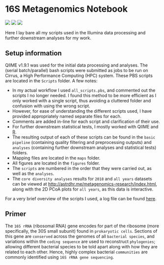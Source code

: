 # 16S Metagenomics Notebook
![](https://img.shields.io/badge/Module-BIOC3301-red.svg)
[![](https://img.shields.io/badge/language-R-blue.svg)](https://www.r-project.org/)
[![](https://img.shields.io/badge/cluster-Cirrus-178F8B.svg)](http://www.cirrus.ac.uk/)

Here I lay bare all my scripts used in the Illumina data processing and further downstream analyses for my work.

## Setup information
QIIME v1.9.1 was used for the initial data processing and analyses. The (serial batch/parallel) bash scripts were submitted as jobs to be run on Cirrus, a High Performance Computing (HPC) system. These PBS scripts are located in the `Scripts` folder. A few notes:
- In my actual workflow I used `all_scripts.pbs`, and commented out the scripts I no longer needed. I found this method to be more efficient as I only worked with a single script, thus avoiding a cluttered folder and confusion with using the wrong script.
- However, for ease of understanding the different scripts used, I have provided appropriately named separate files for each.
- Comments are added in-line for each script and clarification of their use.
- For further downstream statistical tests, I mostly worked with QIIME and [R](https://www.r-project.org/).
- The resulting output of each of these scripts can be found in the `basic pipeline` (containing quality filtering and preprocessing outputs) and `analyses` (containing further downstream analyses and statistical tests) folders.
- Mapping files are located in the `maps` folder.
- All figures are located in the `figures` folder.
- The `scripts` are numbered in the order that they were carried out, as well as the `analyses`.
- The `core diversity analyses` results for `2018` and `all years` datasets can be viewed at http://astrdhr.me/metagenomics-research/index.html, along with the 2D PCoA plots for `all years`, as this data is interactive.

For a very brief overview of the scripts I used, a log file can be found [here](https://github.com/Alorax/BIOC3301-repo/blob/master/log.md).

## Primer

The `16S rRNA` (ribosomal RNA) gene encodes for part of the ribosome (more specifically, the 30S small subunit) found in `prokaryotic cells`. Sections of this gene are `conserved` across the genomes of all `bacterial species`, and variations within the `coding sequence` are used to reconstruct `phylogenies`; allowing different bacterial species to be told apart along with how they are related to each other. Hence, highly complex bacterial `communities` are commonly identified using `16S rRNA gene sequencing`.
